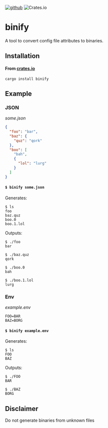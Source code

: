 [<img alt="github" src="https://img.shields.io/badge/github-demfabris/binify-8da0cb?style=for-the-badge&labelColor=555555&logo=github">](https://github.com/demfabris/binify)
![Crates.io](https://img.shields.io/crates/v/binify?style=for-the-badge)

# binify

A tool to convert config file attributes to binaries.

## Installation

#### From [crates.io](https://crates.io/crates/binify)
`cargo install binify`

## Example

### JSON

_some.json_
```json
{
  "foo": "bar",
  "baz": {
    "quz": "qork"
  },
  "boo": [
    "bah",
    {
      "lol": "lurg"
    }
  ]
}
```

#### `$ binify some.json`

Generates:
```
$ ls
foo
baz.quz
boo.0
boo.1.lol
```

Outputs:
```
$ ./foo
bar

$ ./baz.quz
qork

$ ./boo.0
bah

$ ./boo.1.lol
lurg
```

### Env

_example.env_
```
FOO=BAR
BAZ=BORG
```

#### `$ binify example.env`

Generates:
```
$ ls
FOO
BAZ
```

Outputs:
```
$ ./FOO
BAR

$ ./BAZ
BORG
```

## Disclaimer

Do not generate binaries from unknown files
